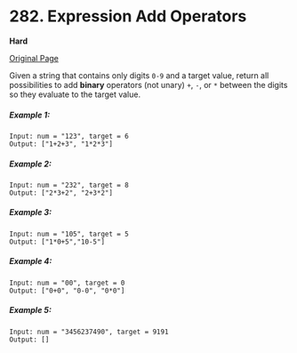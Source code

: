 # 282. Expression Add Operators

**Hard**

[Original Page](https://leetcode.com/problems/expression-add-operators/)

Given a string that contains only digits `0-9` and a target value, return all possibilities to add __binary__ operators (not unary) `+`, `-`, or `*` between the digits so they evaluate to the target value.

##### Example 1:
```
Input: num = "123", target = 6
Output: ["1+2+3", "1*2*3"] 
```

##### Example 2:
```
Input: num = "232", target = 8
Output: ["2*3+2", "2+3*2"]
```

##### Example 3:
```
Input: num = "105", target = 5
Output: ["1*0+5","10-5"]
```

##### Example 4:
```
Input: num = "00", target = 0
Output: ["0+0", "0-0", "0*0"]
```

##### Example 5:
```
Input: num = "3456237490", target = 9191
Output: []
```
